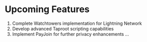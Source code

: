 # Upcoming Features

1. Complete Watchtowers implementation for Lightning Network
2. Develop advanced Taproot scripting capabilities
3. Implement PayJoin for further privacy enhancements
...